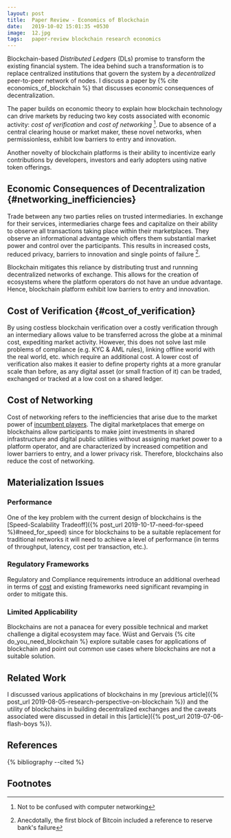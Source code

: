 ```yaml
---
layout: post
title:  Paper Review - Economics of Blockchain
date:   2019-10-02 15:01:35 +0530
image:  12.jpg
tags:   paper-review blockchain research economics
---
```

Blockchain-based *Distributed Ledgers* (DLs) promise to transform the
existing financial system. The idea behind such a transformation is to
replace centralized institutions that govern the system by a
*decentralized* peer-to-peer network of nodes. I discuss a paper by {% cite
economics_of_blockchain %} that discusses economic consequences of decentralization.

The paper builds on economic theory to explain how blockchain technology
can drive markets by reducing two key costs associated with economic
activity: *cost of verification* and *cost of networking* [^1]. Due to
absence of a central clearing house or market maker, these novel
networks, when permissionless, exhibit low barriers to entry and
innovation.

Another novelty of blockchain platforms is their ability to incentivize
early contributions by developers, investors and early adopters using
native token offerings.

Economic Consequences of Decentralization {#networking_inefficiencies}
-----------------------------------------

Trade between any two parties relies on trusted intermediaries. In
exchange for their services, intermediaries charge fees and capitalize
on their ability to observe all transactions taking place within their
marketplaces. They observe an informational advantage which offers them
substantial market power and control over the participants. This results
in increased costs, reduced privacy, barriers to innovation and single
points of failure [^2].

Blockchain mitigates this reliance by distributing trust and runnning
decentralized networks of exchange. This allows for the creation of
ecosystems where the platform operators do not have an undue advantage.
Hence, blockchain platform exhibit low barriers to entry and innovation.

Cost of Verification {#cost_of_verification}
--------------------

By using costless blockchain verification over a costly verification
through an intermediary allows value to be transferred across the globe
at a minimal cost, expediting market activity. However, this does not
solve last mile problems of compliance (e.g. KYC & AML rules), linking
offline world with the real world, etc. which require an additional
cost. A lower cost of verification also makes it easier to define
property rights at a more granular scale than before, as any digital
asset (or small fraction of it) can be traded, exchanged or tracked at a
low cost on a shared ledger.

Cost of Networking
------------------

Cost of networking refers to the inefficiencies that arise due to the
market power of [incumbent players](#networking_inefficiencies). The digital marketplaces that
emerge on blockchains allow participants to make joint investments in
shared infrastructure and digital public utilities without assigning
market power to a platform operator, and are characterized by increased
competition and lower barriers to entry, and a lower privacy risk.
Therefore, blockchains also reduce the cost of networking.

Materialization Issues
----------------------

### Performance

One of the key problem with the current design of blockchains is the
[Speed-Scalability Tradeoff]({% post_url 2019-10-17-need-for-speed %}#need_for_speed) since for blockchains to be a suitable
replacement for traditional networks it will need to achieve a level of
performance (in terms of throughput, latency, cost per transaction,
etc.).

### Regulatory Frameworks

Regulatory and Compliance requirements introduce an additional overhead
in terms of [cost](#cost_of_verification) and existing frameworks need
significant revamping in order to mitigate this.

### Limited Applicability

Blockchains are not a panacea for every possible technical and market
challenge a digital ecosystem may face. Wüst and Gervais {% cite
do_you_need_blockchain %} explore suitable cases for applications of
blockchain and point out common use cases where blockchains are not a
suitable solution.

Related Work
------------

I discussed various applications of blockchains in my [previous article]({% post_url 2019-08-05-research-perspective-on-blockchain %})
and the utility of blockchains in building decentralized exchanges and
the caveats associated were discussed in detail in this [article]({% post_url
2019-07-06-flash-boys %}).

References
----------

{% bibliography --cited %}

Footnotes
---------

[^1]: Not to be confused with computer networking

[^2]: Anecdotally, the first block of Bitcoin included a reference to
    reserve bank's failure